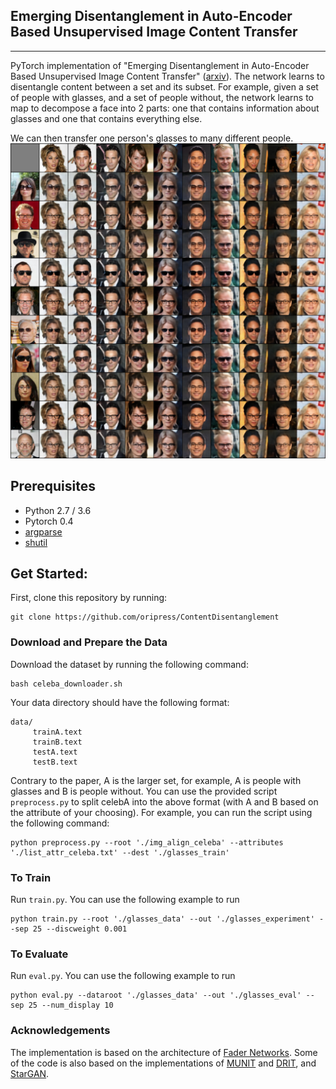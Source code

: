 ## Emerging Disentanglement in Auto-Encoder Based Unsupervised Image Content Transfer
--------------

PyTorch implementation of "Emerging Disentanglement in Auto-Encoder Based Unsupervised Image Content Transfer" ([arxiv]()).
The network learns to disentangle content between a set and its subset. For example, given a set of people with glasses, and a set of people without, the network
learns to map to decompose a face into 2 parts: one that contains information about glasses and one that contains everything else.

We can then transfer one person's glasses to many different people.
<img src="images/gls_mat.png" width="600px">

## Prerequisites
- Python 2.7 / 3.6
- Pytorch 0.4
- [argparse](https://docs.python.org/2/howto/argparse.html)
- [shutil](https://docs.python.org/2/library/shutil.html)

## Get Started:
First, clone this repository by running:
```
git clone https://github.com/oripress/ContentDisentanglement
```
### Download and Prepare the Data
Download the dataset by running the following command:
```
bash celeba_downloader.sh
```

Your data directory should have the following format:
```
data/
     trainA.text
     trainB.text
     testA.text
     testB.text
```
Contrary to the paper, A is the larger set, for example, A is people with glasses and B is people without.
You can use the provided script ```preprocess.py``` to split celebA into the above format (with A and B based on the attribute of your choosing).
For example, you can run the script using the following command:
```
python preprocess.py --root './img_align_celeba' --attributes './list_attr_celeba.txt' --dest './glasses_train'
```

### To Train
Run ```train.py```. You can use the following example to run
```
python train.py --root './glasses_data' --out './glasses_experiment' --sep 25 --discweight 0.001
```

### To Evaluate
Run ```eval.py```. You can use the following example to run
```
python eval.py --dataroot './glasses_data' --out './glasses_eval' --sep 25 --num_display 10
```

### Acknowledgements
The implementation is based on the architecture of [Fader Networks](https://github.com/facebookresearch/FaderNetworks).
Some of the code is also based on the implementations of [MUNIT](https://github.com/NVlabs/MUNIT) and [DRIT](https://github.com/HsinYingLee/DRIT), and [StarGAN](https://github.com/yunjey/StarGAN).